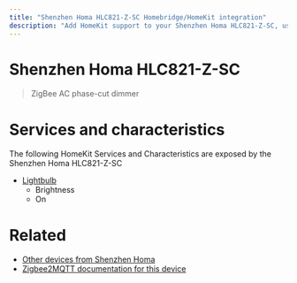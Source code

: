 ```yaml
---
title: "Shenzhen Homa HLC821-Z-SC Homebridge/HomeKit integration"
description: "Add HomeKit support to your Shenzhen Homa HLC821-Z-SC, using Homebridge, Zigbee2MQTT and homebridge-z2m."
---
```

<!---
This file has been GENERATED using src/docgen/docgen.ts
DO NOT EDIT THIS FILE MANUALLY!
-->
# Shenzhen Homa HLC821-Z-SC
> ZigBee AC phase-cut dimmer


# Services and characteristics
The following HomeKit Services and Characteristics are exposed by
the Shenzhen Homa HLC821-Z-SC

* [Lightbulb](../../light.md)
  * Brightness
  * On


# Related
* [Other devices from Shenzhen Homa](../index.md#shenzhen_homa)
* [Zigbee2MQTT documentation for this device](https://www.zigbee2mqtt.io/devices/HLC821-Z-SC.html)